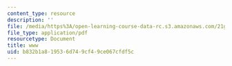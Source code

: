 ```yaml
---
content_type: resource
description: ''
file: /media/https%3A/open-learning-course-data-rc.s3.amazonaws.com/21g-114-chinese-vi-streamlined-spring-2005/b832b1a819536d749cf49ce067cfdf5c_MIT21G_114S05_2_10f.pdf
file_type: application/pdf
resourcetype: Document
title: www
uid: b832b1a8-1953-6d74-9cf4-9ce067cfdf5c
---
```


